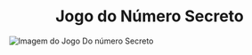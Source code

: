 <h1 align="center"> Jogo do Número Secreto </h1>

![Imagem do Jogo Do número Secreto](https://github.com/user-attachments/assets/0d7cc695-9bd8-4974-876a-de6e65a7880f)
